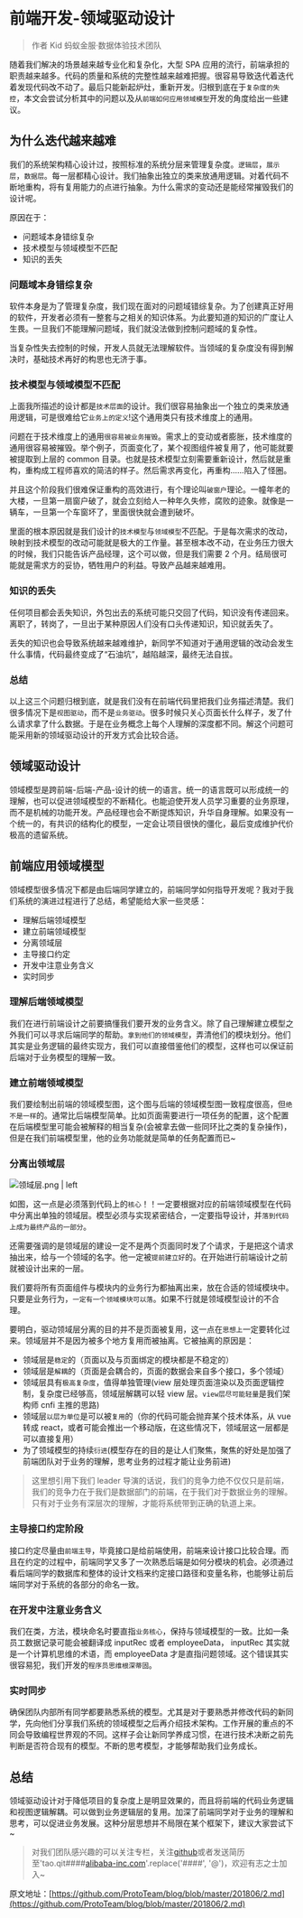 # 前端开发-领域驱动设计
> 作者 Kid 蚂蚁金服·数据体验技术团队

随着我们解决的场景越来越专业化和复杂化，大型 SPA 应用的流行，前端承担的职责越来越多。代码的质量和系统的完整性越来越难把握。很容易导致迭代着迭代着发现代码改不动了。最后只能新起炉灶，重新开发。归根到底在于`复杂度的失控`，本文会尝试分析其中的问题以及从`前端如何应用领域模型`开发的角度给出一些建议。

## 为什么迭代越来越难
我们的系统架构精心设计过，按照标准的系统分层来管理复杂度。`逻辑层`，`展示层`，`数据层`。每一层都精心设计。我们抽象出独立的类来放通用逻辑。对着代码不断地重构，将有复用能力的点进行抽象。为什么需求的变动还是能经常摧毁我们的设计呢。

原因在于：
* 问题域本身错综复杂
* 技术模型与领域模型不匹配
* 知识的丢失

### 问题域本身错综复杂
软件本身是为了管理复杂度，我们现在面对的问题域错综复杂。为了创建真正好用的软件，开发者必须有一整套与之相关的知识体系。为此要知道的知识的广度让人生畏。一旦我们不能理解问题域，我们就没法做到控制问题域的复杂性。

当复杂性失去控制的时候，开发人员就无法理解软件。当领域的复杂度没有得到解决时，基础技术再好的构思也无济于事。

### 技术模型与领域模型不匹配
上面我所描述的设计都是`技术层面`的设计。我们很容易抽象出一个独立的类来放通用逻辑，可是很难给它`业务上的定义`!这个通用类只有技术维度上的通用。

问题在于技术维度上的通用`很容易被业务摧毁`。需求上的变动或者膨胀，技术维度的通用很容易被摧毁。举个例子，页面变化了，某个视图组件被复用了，他可能就要被提取到上层的 common 目录。也就是技术模型立刻需要重新设计，然后就是重构，重构成工程师喜欢的简洁的样子。然后需求再变化，再重构……陷入了怪圈。

并且这个阶段我们很难保证重构的高效进行，有个理论叫`破窗户`理论。一幢年老的大楼，一旦第一扇窗户破了，就会立刻给人一种年久失修，腐败的迹象。就像是一辆车，一旦第一个车窗坏了，里面很快就会遭到破坏。

里面的根本原因就是我们设计的`技术模型`与`领域模型`不匹配。于是每次需求的改动，映射到技术模型的改动可能就是极大的工作量。甚至根本改不动，在业务压力很大的时候，我们只能告诉产品经理，这个可以做，但是我们需要 2 个月。结局很可能就是需求方的妥协，牺牲用户的利益。导致产品越来越难用。

### 知识的丢失
任何项目都会丢失知识，外包出去的系统可能只交回了代码，知识没有传递回来。离职了，转岗了，一旦出于某种原因人们没有口头传递知识，知识就丢失了。

丢失的知识也会导致系统越来越难维护，新同学不知道对于通用逻辑的改动会发生什么事情，代码最终变成了“石油坑”，越陷越深，最终无法自拔。

### 总结
以上这三个问题归根到底，就是我们没有在前端代码里把我们业务描述清楚。我们很多情况下是`视图驱动`，而不是`业务驱动`。很多时候只关心页面长什么样子，发了什么请求拿了什么数据。于是在业务概念上每个人理解的深度都不同。解这个问题可能采用新的领域驱动设计的开发方式会比较合适。

## 领域驱动设计
领域模型是跨前端-后端-产品-设计的统一的语言。统一的语言既可以形成统一的理解，也可以促进领域模型的不断精化。也能迫使开发人员学习重要的业务原理，而不是机械的功能开发。产品经理也会不断提炼知识，升华自身理解。如果没有一个统一的，有共识的结构化的模型，一定会让项目很快的僵化，最后变成维护代价极高的遗留系统。

## 前端应用领域模型
领域模型很多情况下都是由后端同学建立的，前端同学如何指导开发呢？我对于我们系统的演进过程进行了总结，希望能给大家一些灵感：

* 理解后端领域模型
* 建立前端领域模型
* 分离领域层
* 主导接口约定
* 开发中注意业务含义
* 实时同步

### 理解后端领域模型
我们在进行前端设计之前要搞懂我们要开发的业务含义。除了自己理解建立模型之外我们可以寻求后端同学的帮助。`拿到他们的领域模型`，弄清他们的模块划分。他们其实是业务逻辑的最终实现方，我们可以直接借鉴他们的模型，这样也可以保证前后端对于业务模型的理解一致。

### 建立前端领域模型
我们要绘制出前端的领域模型图，这个图与后端的领域模型图一致程度很高，但`绝不是一样`的。通常比后端模型简单。比如页面需要进行一项任务的配置，这个配置在后端模型里可能会被解释的相当复杂(会被拿去做一些同环比之类的复杂操作)，但是在我们前端模型里，他的业务功能就是简单的任务配置而已~

### 分离出领域层


![领域层.png | left](https://user-gold-cdn.xitu.io/2018/6/10/163e71c5f56970be?w=903&h=479&f=png&s=12516 "")


如图，这一点是必须落到代码上的`核心`！！一定要根据对应的前端领域模型在代码中分离出单独的领域层。模型必须与实现紧密结合，一定要指导设计，并`落到代码上成为最终产品的一部分`。

还需要强调的是领域层的建设一定不是两个页面同时发了个请求，于是把这个请求抽出来，给与一个领域的名字。他一定被`提前建立好`的。在开始进行前端设计之前就被设计出来的一层。

我们要将所有页面组件与模块内的业务行为都抽离出来，放在合适的领域模块中。只要是业务行为，`一定有一个领域模块可以落`。如果不行就是领域模型设计的不合理。

要明白，驱动领域层分离的目的并不是页面被复用，这一点在`思想上`一定要转化过来。领域层并不是因为被多个地方复用而被抽离。它被抽离的原因是：

* 领域层是`稳定`的（页面以及与页面绑定的模块都是不稳定的）
* 领域层是`解耦`的（页面是会耦合的，页面的数据会来自多个接口，多个领域）
* 领域层具有`极高复杂度`，值得单独管理(view 层处理页面渲染以及页面逻辑控制，复杂度已经够高，领域层解耦可以轻 view 层。`view层尽可能轻量`是我们架构师 cnfi 主推的思路)
* 领域层`以层为单位`是可以被`复用`的（你的代码可能会抛弃某个技术体系，从 vue 转成 react，或者可能会推出一个移动版，在这些情况下，领域层这一层都是可以直接复用）
* 为了领域模型的持续`衍进`(模型存在的目的是让人们聚焦，聚焦的好处是加强了前端团队对于业务的理解，思考业务的过程才能让业务前进)

> 这里想引用下我们 leader 导演的话说，我们的竞争力绝不仅仅只是前端，我们的竞争力在于我们是数据部门的前端，在于我们对于数据业务的理解。只有对于业务有深层次的理解，才能将系统带到正确的轨道上来。

### 主导接口约定阶段
接口约定尽量由`前端主导`，毕竟接口是给前端使用，前端来设计接口比较合理。而且在约定的过程中，前端同学又多了一次熟悉后端是如何分模块的机会。必须通过看后端同学的数据库和整体的设计文档来约定接口路径和变量名称，也能够让前后端同学对于系统的各部分的命名一致。

### 在开发中注意业务含义
我们在类，方法，模块命名时要直指`业务核心`，保持与领域模型的一致。比如一条员工数据记录可能会被翻译成 inputRec 或者 employeeData， inputRec 其实就是一个计算机思维的术语，而 employeeData 才是直指问题领域。这个错误其实很容易犯，我们开发的`程序员思维根深蒂固`。

### 实时同步
确保团队内部所有同学都要熟悉系统的模型。尤其是对于要熟悉并修改代码的新同学，先向他们分享我们系统的领域模型之后再介绍技术架构。工作开展的重点的不同会导致编程世界观的不同。这样子会让新同学养成习惯，在进行技术决断之前先判断是否符合现有的模型。不断的思考模型，才能够帮助我们业务成长。

## 总结
领域驱动设计对于降低项目的复杂度上是明显效果的，而且将前端的代码业务逻辑和视图逻辑解耦。可以做到业务逻辑层的复用。加深了前端同学对于业务的理解和思考，可以促进业务发展。这种分层思想并不局限在某个框架下，建议大家尝试下~

> 对我们团队感兴趣的可以关注专栏，关注[github](https://github.com/ProtoTeam/blog)或者发送简历至'tao.qit####[alibaba-inc.com](http://alibaba-inc.com)'.replace('####', '@')，欢迎有志之士加入~

原文地址：[https://github.com/ProtoTeam/blog/blob/master/201806/2.md](https://github.com/ProtoTeam/blog/blob/master/201806/2.md)

